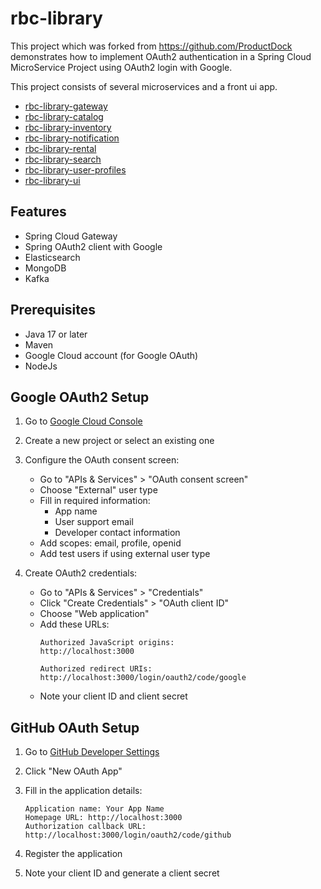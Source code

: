 # rbc-library

This project which was forked from https://github.com/ProductDock demonstrates how to implement OAuth2 authentication in
a Spring Cloud MicroService Project using OAuth2
login with Google.

This project consists of several microservices and a front ui app.

- [rbc-library-gateway](https://github.com/ProductDock/rbc-library-gateway)
- [rbc-library-catalog](https://github.com/ProductDock/rbc-library-catalog)
- [rbc-library-inventory](https://github.com/ProductDock/rbc-library-inventory)
- [rbc-library-notification](https://github.com/ProductDock/rbc-library-notification)
- [rbc-library-rental](https://github.com/ProductDock/rbc-library-rental)
- [rbc-library-search](https://github.com/ProductDock/rbc-library-search)
- [rbc-library-user-profiles](https://github.com/ProductDock/rbc-library-user-profiles)
- [rbc-library-ui](https://github.com/ProductDock/rbc-library-ui)

## Features

- Spring Cloud Gateway
- Spring OAuth2 client with Google
- Elasticsearch
- MongoDB
- Kafka

## Prerequisites

- Java 17 or later
- Maven
- Google Cloud account (for Google OAuth)
- NodeJs

## Google OAuth2 Setup

1. Go to [Google Cloud Console](https://console.cloud.google.com/)

2. Create a new project or select an existing one

3. Configure the OAuth consent screen:
    - Go to "APIs & Services" > "OAuth consent screen"
    - Choose "External" user type
    - Fill in required information:
        - App name
        - User support email
        - Developer contact information
    - Add scopes: email, profile, openid
    - Add test users if using external user type

4. Create OAuth2 credentials:
    - Go to "APIs & Services" > "Credentials"
    - Click "Create Credentials" > "OAuth client ID"
    - Choose "Web application"
    - Add these URLs:
      ```
      Authorized JavaScript origins:
      http://localhost:3000
 
      Authorized redirect URIs:
      http://localhost:3000/login/oauth2/code/google
      ```
    - Note your client ID and client secret

## GitHub OAuth Setup

1. Go to [GitHub Developer Settings](https://github.com/settings/developers)

2. Click "New OAuth App"

3. Fill in the application details:
   ```
   Application name: Your App Name
   Homepage URL: http://localhost:3000
   Authorization callback URL: http://localhost:3000/login/oauth2/code/github
   ```

4. Register the application

5. Note your client ID and generate a client secret
